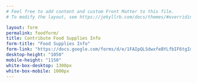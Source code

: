 ```yaml
---
# Feel free to add content and custom Front Matter to this file.
# To modify the layout, see https://jekyllrb.com/docs/themes/#overriding-theme-defaults

layout: form
permalink: foodform/
title: Contribute Food Supplies Info
form-title: "Food Supplies Info"
form-link: "https://docs.google.com/forms/d/e/1FAIpQLSdwxfeBYLfbIF6tgImRWIruBJv7hjGLiXFHE-I1I6NiVnTchA/viewform?embedded=true"
desktop-height: "1050"
mobile-height: "1150"
white-box-desktop: 1300px
white-box-mobile: 1000px
---
```

